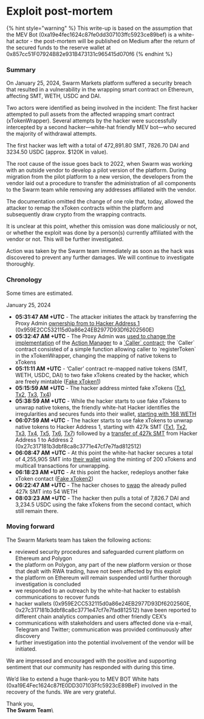 # Exploit post-mortem

{% hint style="warning" %}
This write-up is based on the assumption that the MEV Bot (0xa19e4fec1624c87fe0dd307103ffc5923ce89bef) is a white-hat actor - the post-mortem will be published on Medium after the return of the secured funds to the reserve wallet at 0x857cc51F07924B82e931B473131c965415d070f6
{% endhint %}

### Summary

On January 25, 2024, Swarm Markets platform suffered a security breach that resulted in a vulnerability in the wrapping smart contract on Ethereum, affecting SMT, WETH, USDC and DAI.

Two actors were identified as being involved in the incident: The first hacker attempted to pull assets from the affected wrapping smart contract (xTokenWrapper). Several attempts by the hacker were successfully intercepted by a second hacker—white-hat friendly MEV bot—who secured the majority of withdrawal attempts.&#x20;

The first hacker was left with a total of 472,891.80 SMT, 7826.70 DAI and 3234.50 USDC (approx. $120K in value).

The root cause of the issue goes back to 2022, when Swarm was working with an outside vendor to develop a pilot version of the platform. During migration from the pilot platform to a new version, the developers from the vendor laid out a procedure to transfer the administration of all components to the Swarm team while removing any addresses affiliated with the vendor.&#x20;

The documentation omitted the change of one role that, today, allowed the attacker to remap the xToken contracts within the platform and subsequently draw crypto from the wrapping contracts.&#x20;

It is unclear at this point, whether this omission was done maliciously or not, or whether the exploit was done by a person(s) currently affiliated with the vendor or not. This will be further investigated.

Action was taken by the Swarm team immediately as soon as the hack was discovered to prevent any further damages. We will continue to investigate thoroughly.

### Chronology

Some times are estimated.

January 25, 2024

* **05:31:47 AM +UTC** - The attacker initiates the attack by transferring the Proxy Admin [ownership from to Hacker Address 1](https://etherscan.io/tx/0x2b8e2a60a453d1903f9f5b1903c00a20cef3f3e94cb399252a1803a1826f6cab) (0x959E2CC532115d0a86e24EB2977D93Df6202560E)
* **05:32:47 AM +UTC** - The Proxy Admin was [used to change the implementation](https://etherscan.io/tx/0x3b380824408ae6d4945f8fac310c3d4fe09ad1be16f8601b60f2ff7306418032) of the [Action Manager](https://etherscan.io/address/0x9835fa9b914bcbc45d731edde0d1d63adb56c477) to a [\`Caller\` contract](https://etherscan.io/address/0xbeaee712741c7f99b64b798ca127fe776d491fb4); the \`Caller\` contract consisted of a simple function allowing caller to \`registerToken\` in the xTokenWrapper, changing the mapping of native tokens to xTokens
* **05:11:11 AM +UTC** - ‘Caller’ contract re-mapped native tokens (SMT, WETH, USDC, DAI) to two fake xTokens created by the hacker, which are freely mintable ([Fake xToken1](https://etherscan.io/address/0xd08e245fdb3f1504aea4056e2c71615da7001440))
* **05:15:59 AM +UTC** - The hacker address minted fake xTokens ([Tx1](https://etherscan.io/tx/0x1f53d0ad45c39a1bfabdadd543195e7a09ed65d1a1113f7575dba1232a8560ba), [Tx2](https://etherscan.io/tx/0xb40151fea6d8bf23944fbbf74355f1edb30383fe36eda678c371496457fa4e8c), [Tx3](https://etherscan.io/tx/0x591bd56dfedf5eb489928074ec00796314f0b48be3cc407ec8158de1fbb59928), [Tx4](https://etherscan.io/tx/0x134805d5ae859be48f08844d193c328d93b2e16f0eb8f571aef47c5c9ec2b40b))
* **05:38:59 AM +UTC** - While the hacker starts to use fake xTokens to unwrap native tokens, the friendly white-hat Hacker identifies the irregularities and secures funds into their wallet, [starting with 168 WETH](https://etherscan.io/tx/0xe0a609029f9e88915da37e585ee3cd84d0346c0323bdaf1be19bec47549a72cb)  &#x20;
* **06:07:59 AM +UTC** - The hacker starts to use fake xTokens to unwrap native tokens to Hacker Address 1, starting with 427k SMT ([Tx1](https://etherscan.io/tx/0x80fe95da4d2578f4cfb170d4b9e94feb3826dd2a9e483552f255d1fc41e41e94), [Tx2](https://etherscan.io/tx/0x08a42636d69a7b20d15153f85f1361185ade8895e67f32dd980b4121872fc3fb), [Tx3](https://etherscan.io/tx/0x80fe95da4d2578f4cfb170d4b9e94feb3826dd2a9e483552f255d1fc41e41e94), [Tx4](https://etherscan.io/tx/0x439787d035f45f100521c19333c6a7db91230edd67228b4e145d7456d223c18d), [Tx5](https://etherscan.io/tx/0x34d4e7758d14a8337eb606107df3a039ad07007fac7040f0e61270b5bedd5f2e), [Tx6](https://etherscan.io/tx/0xd477a049fbddbe0e847c960749a77d0e267baed25a02f034edb659b69108bdb6), [Tx7](https://etherscan.io/tx/0xcacbbd0eea986cc01b0170d332d6459d0d513c0b3c19e169e70da3f5e135ef6d)) followed by a [transfer of 427k SMT](https://etherscan.io/tx/0x6c4786035533105178655de71fac7c279f709e315ca1cc666ab9b5add9e11900) from Hacker Address 1 to Address 2 (0x27c317181b3dbf8ca8c3771e47cf7e7fad812512)
* **06:08:47 AM +UTC** - At this point the white-hat hacker secures a total of 4,255,905 SMT into [their wallet](https://etherscan.io/address/0xa9686d9b68f484c0dd08f48076bdfaf5914bd319#tokentxns) using the minting of 200 xTokens and multicall transactions for unwrapping.&#x20;
* **06:18:23 AM +UTC** - At this point the hacker, redeploys another fake xToken contact ([Fake xToken2](https://etherscan.io/address/0x0a3fbf5b4cf80db51fcae21efe63f6a36d45d2b2))
* **06:22:47 AM +UTC** - The hacker choses to [swap](https://etherscan.io/tx/0xe6e026e7a39e1548f5ae36424deb3580347337b0d59e66af1ab3925d63906fb5) the already pulled 427k SMT into 54 WETH &#x20;
* **08:03:23 AM +UTC** - The hacker then pulls a total of 7,826.7 DAI and 3,234.5 USDC using the fake xTokens from the second contact, which still remain there.

### Moving forward

The Swarm Markets team has taken the following actions:

* reviewed security procedures and safeguarded current platform on Ethereum and Polygon
* the platform on Polygon, any part of the new platform version or those that dealt with RWA trading, have not been affected by this exploit
* the platform on Ethereum will remain suspended until further thorough investigation is concluded
* we responded to an outreach by the white-hat hacker to establish communications to recover funds
* hacker wallets (0x959E2CC532115d0a86e24EB2977D93Df6202560E, 0x27c317181b3dbf8ca8c3771e47cf7e7fad812512) have been reported to different chain analytics companies and other friendly CEX’s
* communications with stakeholders and users affected done via e-mail, Telegram and Twitter; communication was provided continuously after discovery
* further investigation into the potential involvement of the vendor will be initiated.

We are impressed and encouraged with the positive and supporting sentiment that our community has responded with during this time.

We’d like to extend a huge thank-you to MEV BOT White hats (0xa19E4Fec1624c87fE0DD307103Ffc5923cE89BeF) involved in the recovery of the funds. We are very grateful.

Thank you,\
**The Swarm Team**\

